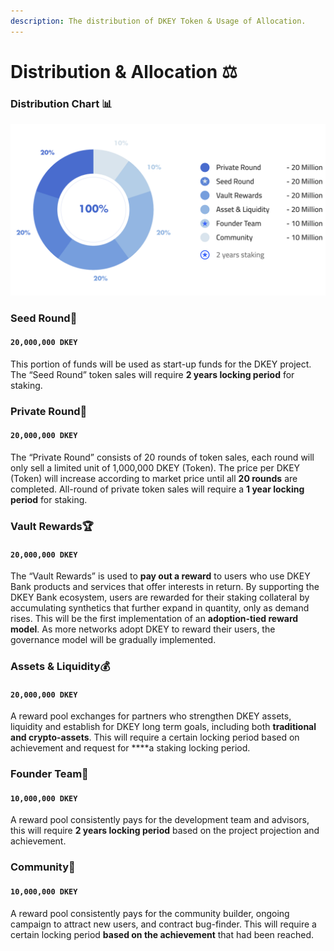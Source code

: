 ```yaml
---
description: The distribution of DKEY Token & Usage of Allocation.
---
```


# Distribution & Allocation ⚖️

### Distribution Chart  📊 

![Distribution of DKEY Tokens](../.gitbook/assets/chart.png)

### Seed Round🌱 

#### **`20,000,000 DKEY`**

This portion of funds will be used as start-up funds for the DKEY project. The “Seed Round” token sales will require **2 years locking period** for staking. 

### Private Round🔏 

#### **`20,000,000 DKEY`**

The “Private Round” consists of 20 rounds of token sales, each round will only sell a limited unit of 1,000,000 DKEY \(Token\). The price per DKEY \(Token\) will increase according to market price until all **20 rounds** are completed. All-round of private token sales will require a **1 year locking period** for staking.

### Vault Rewards🏆 

#### **`20,000,000 DKEY`**

The “Vault Rewards” is used to **pay out a reward** to users who use DKEY Bank products and services that offer interests in return. By supporting the DKEY Bank ecosystem, users are rewarded for their staking collateral by accumulating synthetics that further expand in quantity, only as demand rises. This will be the first implementation of an **adoption-tied reward model**. As more networks adopt DKEY to reward their users, the governance model will be gradually implemented.

### **Assets & Liquidity**💰 

#### **`20,000,000 DKEY`**

A reward pool exchanges for partners who strengthen DKEY assets, liquidity and establish for DKEY long term goals, including both **traditional and crypto-assets**.  This will require a certain locking period based on achievement and request for ****a staking locking period.

### **Founder Team**🐣 

#### **`10,000,000 DKEY`**

A reward pool consistently pays for the development team and advisors, this will require **2 years locking period** based on the project projection and achievement.

### Community🌹 

#### **`10,000,000 DKEY`**

A reward pool consistently pays for the community builder, ongoing campaign to attract new users,  and contract bug-finder. This will require a certain locking period **based on the achievement** that had been reached.

